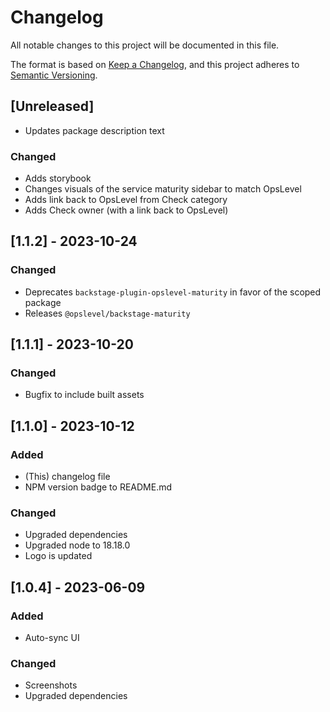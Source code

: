 # Changelog

All notable changes to this project will be documented in this file.

The format is based on [Keep a Changelog](https://keepachangelog.com/en/1.0.0/),
and this project adheres to [Semantic Versioning](https://semver.org/spec/v2.0.0.html).

## [Unreleased]

  * Updates package description text

### Changed

  * Adds storybook
  * Changes visuals of the service maturity sidebar to match OpsLevel
  * Adds link back to OpsLevel from Check category
  * Adds Check owner (with a link back to OpsLevel)

## [1.1.2] - 2023-10-24

### Changed

  * Deprecates `backstage-plugin-opslevel-maturity` in favor of the scoped package
  * Releases `@opslevel/backstage-maturity`

## [1.1.1] - 2023-10-20

### Changed

  * Bugfix to include built assets

## [1.1.0] - 2023-10-12

### Added

  * (This) changelog file
  * NPM version badge to README.md

### Changed

  * Upgraded dependencies
  * Upgraded node to 18.18.0
  * Logo is updated

## [1.0.4] - 2023-06-09

### Added

  * Auto-sync UI

### Changed

  * Screenshots
  * Upgraded dependencies
